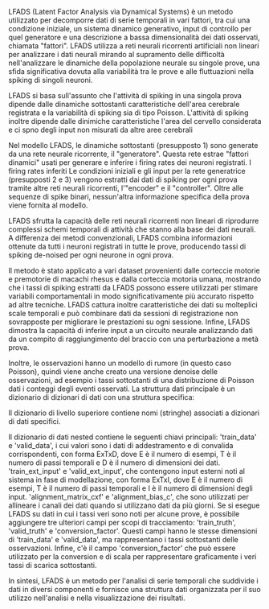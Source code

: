 LFADS (Latent Factor Analysis via Dynamical Systems) è un metodo utilizzato per decomporre dati 
di serie temporali in vari fattori, tra cui una condizione iniziale, un sistema dinamico generativo,
input di controllo per quel generatore e una descrizione a bassa dimensionalità dei dati osservati,
chiamata "fattori". 
LFADS utilizza a reti neurali ricorrenti artificiali non lineari per analizzare i dati neurali mirando al supramento delle difficoltà nell'analizzare le dinamiche della popolazione neurale su singole prove, una sfida significativa dovuta alla variabilità tra le prove e alle fluttuazioni nella spiking di singoli neuroni.

LFADS si basa sull'assunto che l'attività di spiking in una singola prova dipende dalle dinamiche sottostanti caratteristiche dell'area cerebrale registrata e la  variabilità di spiking sia di tipo Poisson.
L'attività di spiking inoltre dipende dalle dinimiche caratteristiche l'area del cervello considerata e ci spno degli input non misurati da altre aree cerebrali

Nel modello LFADS, le dinamiche sottostanti (presupposto 1) sono generate da una rete neurale ricorrente, il "generatore". Questa rete estrae "fattori dinamici" usati per generare e inferire i firing rates dei neuroni registrati. I firing rates inferiti
Le condizioni iniziali e gli input per la rete generatrice (presupposti 2 e 3) vengono estratti dai dati di spiking per ogni prova tramite altre reti neurali ricorrenti, l'"encoder" e il "controller". Oltre alle sequenze di spike binari, nessun'altra informazione specifica della prova viene fornita al modello.

LFADS sfrutta la capacità delle reti neurali ricorrenti non lineari di riprodurre complessi schemi temporali di attività che stanno alla base dei dati neurali. A differenza dei metodi convenzionali, LFADS combina informazioni ottenute da tutti i neuroni registrati in tutte le prove, producendo tassi di spiking de-noised per ogni neurone in ogni prova.

Il metodo è stato applicato a vari dataset provenienti dalle corteccie motorie e premotorie di macachi rhesus e dalla corteccia motoria umana, mostrando che i tassi di spiking estratti da LFADS possono essere utilizzati per stimare variabili comportamentali in modo significativamente più accurato rispetto ad altre tecniche. LFADS cattura inoltre caratteristiche dei dati su molteplici scale temporali e può combinare dati da sessioni di registrazione non sovrapposte per migliorare le prestazioni su ogni sessione. Infine, LFADS dimostra la capacità di inferire input a un circuito neurale analizzando dati da un compito di raggiungimento del braccio con una perturbazione a metà prova.

Inoltre, le osservazioni hanno un modello di rumore (in questo caso Poisson), 
quindi viene anche creato una versione denoise delle osservazioni, 
ad esempio i tassi sottostanti di una distribuzione di Poisson dati i conteggi degli eventi osservati.
La struttura dati principale è un dizionario di dizionari di dati con una struttura specifica:

Il dizionario di livello superiore contiene nomi (stringhe) associati a dizionari di dati specifici.

Il dizionario di dati nested contiene le seguenti chiavi principali:
'train_data' e 'valid_data', i cui valori sono i dati di addestramento e di convalida corrispondenti, 
con forma ExTxD, dove E è il numero di esempi, T è il numero di passi temporali e 
D è il numero di dimensioni dei dati.
'train_ext_input' e 'valid_ext_input', che contengono input esterni noti al sistema in fase
di modellazione, con forma ExTxI, dove E è il numero di esempi, T è il numero di passi 
temporali e I è il numero di dimensioni degli input.
'alignment_matrix_cxf' e 'alignment_bias_c', che sono utilizzati per allineare i canali dei
dati quando si utilizzano dati da più giorni.
Se si esegue LFADS su dati in cui i tassi veri sono noti per alcune prove,
è possibile aggiungere tre ulteriori campi per scopi di tracciamento: 'train_truth', 
'valid_truth' e 'conversion_factor'. Questi campi hanno le stesse dimensioni di 'train_data'
e 'valid_data', ma rappresentano i tassi sottostanti delle osservazioni. 
Infine, c'è il campo 'conversion_factor' che può essere utilizzato per la conversion
e di scala per rappresentare graficamente i veri tassi di scarica sottostanti.

In sintesi, LFADS è un metodo per l'analisi di serie temporali che suddivide i
dati in diversi componenti e fornisce una struttura dati organizzata per il 
suo utilizzo nell'analisi e nella visualizzazione dei risultati.
